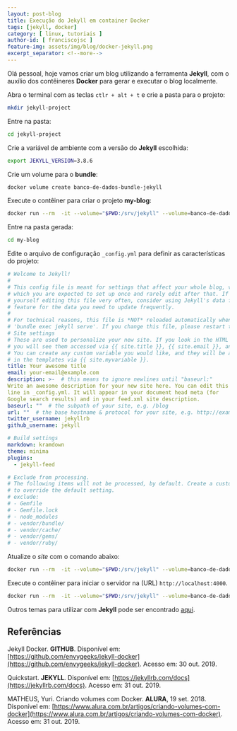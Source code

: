 ```yaml
---
layout: post-blog
title: Execução do Jekyll em container Docker
tags: [jekyll, docker]
category: [ linux, tutoriais ]
author-id: [ franciscojsc ]
feature-img: assets/img/blog/docker-jekyll.png
excerpt_separator: <!--more-->
---
```


Olá pessoal, hoje vamos criar um blog utilizando a ferramenta **Jekyll**, com o auxílio dos contêineres **Docker** para gerar e executar o blog localmente.

Abra o terminal com as teclas `ctlr + alt + t`  e crie a pasta para o projeto:
```bash
mkdir jekyll-project
```

Entre na pasta:
```bash
cd jekyll-project
```

Crie a variável de ambiente com a versão do **Jekyll** escolhida:
```bash
export JEKYLL_VERSION=3.8.6
```

Crie um volume para o **bundle**:
```bash
docker volume create banco-de-dados-bundle-jekyll
```

Execute o contêiner para criar o projeto **my-blog**:
```bash
docker run --rm  -it --volume="$PWD:/srv/jekyll" --volume=banco-de-dados-bundle-jekyll:/usr/local/bundle -e JEKYLL_GID=1000 -e JEKYLL_UID=1000 jekyll/jekyll:$JEKYLL_VERSION jekyll new my-blog
```

Entre na pasta gerada:
```bash
cd my-blog
```

Edite o arquivo de configuração `_config.yml` para definir as características do projeto:
```yaml
# Welcome to Jekyll!
#
# This config file is meant for settings that affect your whole blog, values
# which you are expected to set up once and rarely edit after that. If you find
# yourself editing this file very often, consider using Jekyll's data files
# feature for the data you need to update frequently.
#
# For technical reasons, this file is *NOT* reloaded automatically when you use
# 'bundle exec jekyll serve'. If you change this file, please restart the server process.
# Site settings
# These are used to personalize your new site. If you look in the HTML files,
# you will see them accessed via {{ site.title }}, {{ site.email }}, and so on.
# You can create any custom variable you would like, and they will be accessible
# in the templates via {{ site.myvariable }}.
title: Your awesome title
email: your-email@example.com
description: >-  # this means to ignore newlines until "baseurl:"
Write an awesome description for your new site here. You can edit this
line in _config.yml. It will appear in your document head meta (for
Google search results) and in your feed.xml site description.
baseurl: ""  # the subpath of your site, e.g. /blog
url: ""  # the base hostname & protocol for your site, e.g. http://example.com
twitter_username: jekyllrb
github_username: jekyll

# Build settings
markdown: kramdown
theme: minima
plugins:
  - jekyll-feed

# Exclude from processing.
# The following items will not be processed, by default. Create a custom list
# to override the default setting.
# exclude:
# - Gemfile
# - Gemfile.lock
# - node_modules
# - vendor/bundle/
# - vendor/cache/
# - vendor/gems/
# - vendor/ruby/
```

Atualize o *site* com o comando abaixo:
```bash
docker run --rm  -it --volume="$PWD:/srv/jekyll" --volume=banco-de-dados-bundle-jekyll:/usr/local/bundle -e JEKYLL_GID=1000 -e JEKYLL_UID=1000 jekyll/jekyll:$JEKYLL_VERSION jekyll build
```

Execute o contêiner para iniciar o servidor na (URL) `http://localhost:4000`.
```bash
docker run --rm  -it --volume="$PWD:/srv/jekyll" --volume=banco-de-dados-bundle-jekyll:/usr/local/bundle -e JEKYLL_GID=1000 -e JEKYLL_UID=1000 -p 4000:4000 jekyll/jekyll:$JEKYLL_VERSION jekyll server
```

Outros temas para utilizar com **Jekyll** pode ser encontrado [aqui](https://rubygems.org/search?utf8=%E2%9C%93&query=jekyll-theme).

## Referências

Jekyll Docker. **GITHUB**. Disponível em: [https://github.com/envygeeks/jekyll-docker](https://github.com/envygeeks/jekyll-docker). Acesso em: 30 out. 2019.  

Quickstart. **JEKYLL**. Disponível em: [https://jekyllrb.com/docs](https://jekyllrb.com/docs). Acesso em: 31 out. 2019.  

MATHEUS, Yuri. Criando volumes com Docker. **ALURA**, 19 set. 2018. Disponível em: [https://www.alura.com.br/artigos/criando-volumes-com-docker](https://www.alura.com.br/artigos/criando-volumes-com-docker).  Acesso em: 31 out. 2019.  